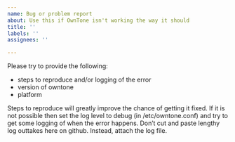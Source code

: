 ```yaml
---
name: Bug or problem report
about: Use this if OwnTone isn't working the way it should
title: ''
labels: ''
assignees: ''

---
```


Please try to provide the following:

- steps to reproduce and/or logging of the error
- version of owntone
- platform

Steps to reproduce will greatly improve the chance of getting it fixed. If it is not possible then set the log level to debug (in /etc/owntone.conf) and try to get some logging of when the error happens. Don’t cut and paste lengthy log outtakes here on github. Instead, attach the log file.
